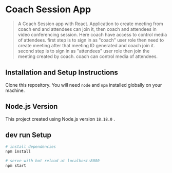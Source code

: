 # Coach Session App

> A Coach Session app with React.
> Application to create meeting from coach end and attendees can join it, then coach and attendees in video conferencing session. Here coach have access to control media of attendees.
> first step is to sign in as "coach" user role then need to create meeting after that meeting ID generated and coach join it.
> second step is to sign in as "attendees" user role then join the meeting created by coach.
> coach can control media of attendees.

## Installation and Setup Instructions

Clone this repository. You will need `node` and `npm` installed globally on your machine.

## Node.js Version

This project created using Node.js version `18.18.0` .

## dev run Setup

```bash
# install dependencies
npm install

# serve with hot reload at localhost:8080
npm start

```
